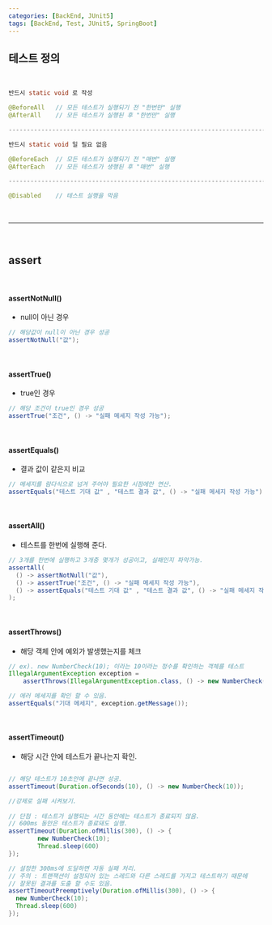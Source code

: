```yaml
---
categories: [BackEnd, JUnit5]
tags: [BackEnd, Test, JUnit5, SpringBoot]
---
```



## 테스트 정의

<br>

```java
반드시 static void 로 작성

@BeforeAll   // 모든 테스트가 실행되기 전 "한번만" 실행
@AfterAll    // 모든 테스트가 실행된 후 "한번만" 실행

----------------------------------------------------------------------------------------

반드시 static void 일 필요 없음

@BeforeEach  // 모든 테스트가 실행되기 전 "매번" 실행
@AfterEach   // 모든 테스트가 생행된 후 "매번" 실행 

----------------------------------------------------------------------------------------

@Disabled    // 테스트 실행을 막음
```

<br>

---

<br>

## assert

<br>

#### assertNotNull()
- null이 아닌 경우

```java
// 해당값이 null이 아닌 경우 성공
assertNotNull("값");
```

<br>

#### assertTrue()
 - true인 경우

```java
// 해당 조건이 true인 경우 성공
assertTrue("조건", () -> "실패 메세지 작성 가능");
```

<br>

#### assertEquals()

- 결과 값이 같은지 비교

```java
// 메세지를 람다식으로 넘겨 주어야 필요한 시점에만 연산. 
assertEquals("테스트 기대 값" , "테스트 결과 값", () -> "실패 메세지 작성 가능");
```

<br>

#### assertAll()
- 테스트를 한번에 실행해 준다.

```java
// 3개를 한번에 실행하고 3개중 몇개가 성공이고, 실패인지 파악가능.
assertAll(
  () -> assertNotNull("값"),
  () -> assertTrue("조건", () -> "실패 메세지 작성 가능"),
  () -> assertEquals("테스트 기대 값" , "테스트 결과 값", () -> "실패 메세지 작성 가능")
);


```

<br>

#### assertThrows()
- 해당 객체 안에 예외가 발생했는지를 체크

```java
// ex). new NumberCheck(10); 이라는 10이라는 정수를 확인하는 객체를 테스트 
IllegalArgumentException exception = 
    assertThrows(IllegalArgumentException.class, () -> new NumberCheck(10));

// 에러 메세지를 확인 할 수 있음.
assertEquals("기대 메세지", exception.getMessage());
```

<br>

#### assertTimeout()
- 해당 시간 안에 테스트가 끝나는지 확인.

```java

// 해당 테스트가 10초안에 끝나면 성공.
assertTimeout(Duration.ofSeconds(10), () -> new NumberCheck(10));

//강제로 실패 시켜보기.
  
// 단점 : 테스트가 실행되는 시간 동안에는 테스트가 종료되지 않음.
// 600ms 동안은 테스트가 종료돼도 실행.
assertTimeout(Duration.ofMillis(300), () -> {
        new NumberCheck(10);
        Thread.sleep(600)
});

// 설정한 300ms에 도달하면 자동 실패 처리. 
// 주의 : 트랜잭션이 설정되어 있는 스레드와 다른 스레드를 가지고 테스트하기 때문에 
// 잘못된 결과를 도출 할 수도 있음.
assertTimeoutPreemptively(Duration.ofMillis(300), () -> {
  new NumberCheck(10);
  Thread.sleep(600)
});

```

<br>

